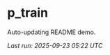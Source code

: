 # p_train

Auto-updating README demo.

<!--START_SECTION:status-->
_Last run: 2025-09-23 05:22 UTC_
<!--END_SECTION:status-->
























































































































































































































































































































































































































































































































































































































































































































